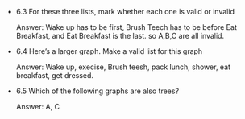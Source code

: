 - 6.3 For these three lists, mark whether each one is valid or invalid

  Answer: Wake up has to be first,  Brush Teech has to be before Eat Breakfast, and Eat Breakfast is the last. so A,B,C are all invalid.

- 6.4 Here’s a larger graph. Make a valid list for this graph

  Answer: Wake up, execise, Brush teesh, pack lunch, shower, eat breakfast, get dressed.

- 6.5 Which of the following graphs are also trees?

  Answer: A, C
